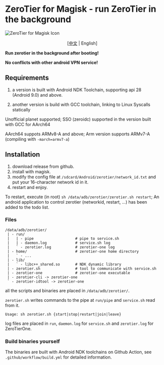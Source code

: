 # ZeroTier for Magisk - run ZeroTier in the background

![ZeroTier for Magisk Icon](https://github.com/eventlOwOp/zerotier-magisk/master/images/icon.png)

<div align="center">

[[中文](https://github.com/eventlOwOp/zerotier-magisk/blob/master/README_ZH.md) | English]

</div>
  
**Run zerotier in the background after booting!**

**No conflicts with other android VPN service!**

## Requirements

1. a version is built with Android NDK Toolchain, supporting api 28 (Android 9.0) and above.

2. another version is build with GCC toolchain, linking to Linux Syscalls statically

Unofficial planet supported; SSO (zeroidc) supported in the version built with GCC for AArch64

AArch64 suppots ARMv8-A and above; Arm version supports ARMv7-A (compiling with `-march=armv7-a`)

## Installation

1. download release from github.
2. install with magisk.
3. modify the config file at `/sdcard/Android/zerotier/network_id.txt` and put your 16-character network id in it.
4. restart and enjoy.

To restart, execute (in root) `sh /data/adb/zerotier/zerotier.sh restart`; An android application to control zerotier (networkid, restart, ...) has been added to the todo list.

### Files

```
/data/adb/zerotier/
 | - run/
 |   | - pipe                   # pipe to service.sh
 |   | - daemon.log             # service.sh log
 |   ` - zerotier.log           # zerotier-one log
 | - home/                      # zerotier-one home directory
 |   ` - ...
 | - lib/
 |   ` - libc++_shared.so       # NDK dynamic library
 | - zerotier.sh                # tool to communicate with service.sh
 | - zerotier-one               # zerotier-one executable
 | - zerotier-cli -> zerotier-one
 ` - zerotier-idtool -> zerotier-one
```

all the scripts and binaries are placed in `/data/adb/zerotier/`.

`zerotier.sh` writes commands to the pipe at `run/pipe` and `service.sh` read from it.

`Usage: sh zerotier.sh {start|stop|restart|join|leave}`

log files are placed in `run`, `daemon.log` for `service.sh` and `zerotier.log` for ZeroTierOne.

### Build binaries yourself

The binaries are built with Android NDK toolchains on Github Action, see `.github/workflow/build.yml` for detailed information.
